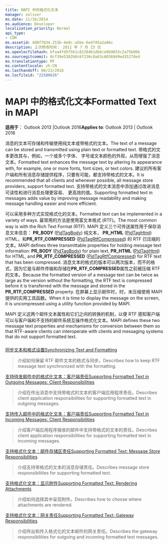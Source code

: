 ```yaml
---
title: MAPI 中的格式化文本
manager: soliver
ms.date: 11/16/2014
ms.audience: Developer
localization_priority: Normal
api_type:
- COM
ms.assetid: 4d0ff834-253b-4e8c-a5be-6e4745a2a66c
description: 上次修改时间： 2011 年 7 月 23 日
ms.openlocfilehash: bfaa4fd5f561c8138461db6ce8b9033c2a75b96b
ms.sourcegitcommit: 0cf39e5382b8c6f236c8a63c6036849ed3527ded
ms.translationtype: MT
ms.contentlocale: zh-CN
ms.lasthandoff: 08/23/2018
ms.locfileid: "22580626"
---
```

# <a name="formatted-text-in-mapi"></a><span data-ttu-id="1c968-103">MAPI 中的格式化文本</span><span class="sxs-lookup"><span data-stu-id="1c968-103">Formatted Text in MAPI</span></span>

  
  
<span data-ttu-id="1c968-104">**适用于**： Outlook 2013 |Outlook 2016</span><span class="sxs-lookup"><span data-stu-id="1c968-104">**Applies to**: Outlook 2013 | Outlook 2016</span></span> 
  
<span data-ttu-id="1c968-105">消息的文本可存储和传输使用纯文本或带格式的文本。</span><span class="sxs-lookup"><span data-stu-id="1c968-105">The text of a message can be stored and transmitted using plain text or formatted text.</span></span> <span data-ttu-id="1c968-106">带格式的文本更改其与，例如，一个或多个字体、 字号或文本颜色的外观，从而增强了消息文本。</span><span class="sxs-lookup"><span data-stu-id="1c968-106">Formatted text enhances the message text by altering its appearance with, for example, one or more fonts, font sizes, or text colors.</span></span> <span data-ttu-id="1c968-107">建议的所有客户端和所有消息存储提供程序，只要有可能，都支持带格式的文本。</span><span class="sxs-lookup"><span data-stu-id="1c968-107">It is recommended that all clients and whenever possible, all message store providers, support formatted text.</span></span> <span data-ttu-id="1c968-108">支持带格式的文本消息中添加通过改进消息可读性和进行消息处理更容易、 更高效的值。</span><span class="sxs-lookup"><span data-stu-id="1c968-108">Supporting formatted text in messages adds value by improving message readability and making message handling easier and more efficient.</span></span>
  
<span data-ttu-id="1c968-109">可以采用多种方式实现格式化的文本。</span><span class="sxs-lookup"><span data-stu-id="1c968-109">Formatted text can be implemented in a variety of ways.</span></span> <span data-ttu-id="1c968-110">最常用的方法是使用富文本格式 (RTF)。</span><span class="sxs-lookup"><span data-stu-id="1c968-110">The most common way is with the Rich Text Format (RTF).</span></span> <span data-ttu-id="1c968-111">MAPI 定义三个可传送属性用于保存消息文本信息： **PR_BODY** ([PidTagBody](pidtagbody-canonical-property.md)) 纯文本， **PR_HTML** ([PidTagHtml](pidtaghtml-canonical-property.md)) HTML，和**PR_RTF_COMPRESSED** ([PidTagRtfCompressed](pidtagrtfcompressed-canonical-property.md)) 的 RTF 已压缩的文本。</span><span class="sxs-lookup"><span data-stu-id="1c968-111">MAPI defines three transmittable properties for holding message text information: **PR_BODY** ([PidTagBody](pidtagbody-canonical-property.md)) for plain text, **PR_HTML** ([PidTagHtml](pidtaghtml-canonical-property.md)) for HTML, and **PR_RTF_COMPRESSED** ([PidTagRtfCompressed](pidtagrtfcompressed-canonical-property.md)) for RTF text that has been compressed.</span></span> <span data-ttu-id="1c968-112">消息文本的格式的版本可以两次版本，而不的格式，因为它是与邮件传输和存储在**PR_RTF_COMPRESSED**属性之前被压缩 RTF 的文本。</span><span class="sxs-lookup"><span data-stu-id="1c968-112">Because the formatted version of a message text can be twice as large as the version without the formatting, the RTF text is compressed before it is transferred with the message and stored in the **PR_RTF_COMPRESSED** property.</span></span> <span data-ttu-id="1c968-113">在屏幕上显示邮件时，时，未压缩使用 MAPI 提供的实用工具函数。</span><span class="sxs-lookup"><span data-stu-id="1c968-113">When it is time to display the message on the screen, it is uncompressed using a utility function provided by MAPI.</span></span> 
  
<span data-ttu-id="1c968-114">MAPI 定义这两个邮件文本属性和它们之间的转换的机制，以便 RTF 感知客户端可以与客户端和不支持的邮件系统互操作格式化文本。</span><span class="sxs-lookup"><span data-stu-id="1c968-114">MAPI defines these two message text properties and mechanisms for conversion between them so that RTF-aware clients can interoperate with clients and messaging systems that do not support formatted text.</span></span>
  
### 

[<span data-ttu-id="1c968-115">同步文本和格式设置</span><span class="sxs-lookup"><span data-stu-id="1c968-115">Synchronizing Text and Formatting</span></span>](synchronizing-text-and-formatting.md)
  
> <span data-ttu-id="1c968-116">介绍如何保留 RTF 邮件文本的格式与同步。</span><span class="sxs-lookup"><span data-stu-id="1c968-116">Describes how to keep RTF message text synchronized with the formatting.</span></span>
    
[<span data-ttu-id="1c968-117">支持待发邮件中的格式化文本：客户端责任</span><span class="sxs-lookup"><span data-stu-id="1c968-117">Supporting Formatted Text in Outgoing Messages: Client Responsibilities</span></span>](supporting-formatted-text-in-outgoing-messages-client-responsibilities.md)
  
> <span data-ttu-id="1c968-118">介绍在传出消息中支持带格式的文本的客户端应用程序责任。</span><span class="sxs-lookup"><span data-stu-id="1c968-118">Describes client application responsibilities for supporting formatted text in outgoing messages.</span></span>
    
[<span data-ttu-id="1c968-119">支持传入邮件中的格式化文本：客户端责任</span><span class="sxs-lookup"><span data-stu-id="1c968-119">Supporting Formatted Text in Incoming Messages: Client Responsibilities</span></span>](supporting-formatted-text-in-incoming-messages-client-responsibilities.md)
  
> <span data-ttu-id="1c968-120">介绍客户端应用程序接收的邮件中支持带格式的文本的责任。</span><span class="sxs-lookup"><span data-stu-id="1c968-120">Describes client application responsibilities for supporting formatted text in incoming messages.</span></span>
    
[<span data-ttu-id="1c968-121">支持格式化文本：邮件存储区责任</span><span class="sxs-lookup"><span data-stu-id="1c968-121">Supporting Formatted Text: Message Store Responsibilities</span></span>](supporting-formatted-text-message-store-responsibilities.md)
  
> <span data-ttu-id="1c968-122">介绍支持带格式的文本的消息存储责任。</span><span class="sxs-lookup"><span data-stu-id="1c968-122">Describes message store responsibilities for supporting formatted text.</span></span>
    
[<span data-ttu-id="1c968-123">支持格式化文本：显示附件</span><span class="sxs-lookup"><span data-stu-id="1c968-123">Supporting Formatted Text: Rendering Attachments</span></span>](supporting-formatted-text-rendering-attachments.md)
  
> <span data-ttu-id="1c968-124">介绍如何选择其中呈现附件。</span><span class="sxs-lookup"><span data-stu-id="1c968-124">Describes how to choose where attachments are rendered.</span></span>
    
[<span data-ttu-id="1c968-125">支持格式化文本：网关责任</span><span class="sxs-lookup"><span data-stu-id="1c968-125">Supporting Formatted Text: Gateway Responsibilities</span></span>](supporting-formatted-text-gateway-responsibilities.md)
  
> <span data-ttu-id="1c968-126">介绍传出和传入格式化的文本邮件的网关责任。</span><span class="sxs-lookup"><span data-stu-id="1c968-126">Describes the gateway responsibilities for outgoing and incoming formatted text messages.</span></span>
    

